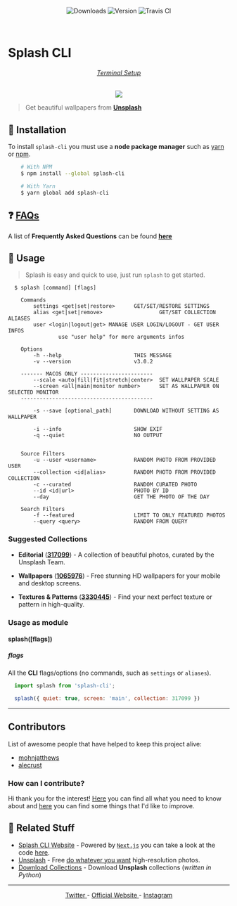 <p align="center">
  <img src="https://img.shields.io/npm/dt/splash-cli.svg?style=for-the-badge" alt="Downloads" />
  <img src="https://img.shields.io/github/package-json/v/splash-cli/splash-cli.svg?style=for-the-badge" alt="Version" />
  <img src="https://img.shields.io/travis/splash-cli/splash-cli/master.svg?style=for-the-badge" alt="Travis CI" />
</p>

<br>

# Splash CLI
<h6 align="center"> <a href="https://github.com/rawnly/dot-files">Terminal Setup</a> </h6>
<p align="center">
	<a href="https://splash-cli.now.sh" title="Splash CLI">
		<img src="https://user-images.githubusercontent.com/16429579/46895514-07154800-ce79-11e8-9e1c-0df66a38a915.gif" />
	</a>
</p>

> Get beautiful wallpapers from [**Unsplash**](uwebsite)

## :floppy_disk: Installation

To install `splash-cli` you must use a **node package manager** such as [yarn](https://yarnpkg.com) or [npm](https://npmjs.com).

```bash
	# With NPM
	$ npm install --global splash-cli

	# With Yarn
	$ yarn global add splash-cli
```
## ❓ [FAQs](/docs/FAQ.md)
A list of **Frequently Asked Questions** can be found [**here**](https://github.com/splash-cli/splash-cli/issues?utf8=✓&q=is%3Aissue+label%3A%22%3Aquestion%3A++FAQ%22+)

## :paw_prints: Usage
> Splash is easy and quick to use, just run `splash` to get started.

```	
  $ splash [command] [flags]

	Commands
		settings <get|set|restore>      GET/SET/RESTORE SETTINGS
		alias <get|set|remove>                  GET/SET COLLECTION ALIASES
		user <login|logout|get> MANAGE USER LOGIN/LOGOUT - GET USER INFOS
				use "user help" for more arguments infos

	Options
		-h --help                       THIS MESSAGE
		-v --version                    v3.0.2

	------- MACOS ONLY -----------------------
		--scale <auto|fill|fit|stretch|center>  SET WALLPAPER SCALE
		--screen <all|main|monitor number>      SET AS WALLPAPER ON SELECTED MONITOR
	------------------------------------------

		-s --save [optional_path]       DOWNLOAD WITHOUT SETTING AS WALLPAPER

		-i --info                       SHOW EXIF
		-q --quiet                      NO OUTPUT


	Source Filters
		-u --user <username>            RANDOM PHOTO FROM PROVIDED USER
		--collection <id|alias>         RANDOM PHOTO FROM PROVIDED COLLECTION
		-c --curated                    RANDOM CURATED PHOTO
		--id <id|url>                   PHOTO BY ID
		--day                           GET THE PHOTO OF THE DAY

	Search Filters
		-f --featured                   LIMIT TO ONLY FEATURED PHOTOS
		--query <query>                 RANDOM FROM QUERY
```

### Suggested Collections
- **Editorial** ([**317099**](https://unsplash.com/collections/317099/unsplash-editorial)) - A collection of beautiful photos, curated by the Unsplash Team.

- **Wallpapers** ([**1065976**](https://unsplash.com/collections/1065976/wallpapers)) - Free stunning HD wallpapers for your mobile and desktop screens.

- **Textures & Patterns** ([**3330445**](https://unsplash.com/collections/3330445/textures-patterns)) - Find your next perfect texture or pattern in high-quality.


### Usage as module
#### splash([flags])
##### flags
All the **CLI** flags/options (no commands, such as `settings` or `aliases`).

```js
  import splash from 'splash-cli';

  splash({ quiet: true, screen: 'main', collection: 317099 })
```
---

## Contributors
List of awesome people that have helped to keep this project alive:

* [mohnjatthews](http://github.com/mohnjatthews)
* [alecrust](http://github.com/alecrust)

### How can I contribute?
Hi thank you for the interest! [Here](/.github/CONTRIBUTING.md) you can find all what you need to know about and [here](/docs/ROADMAP.md) you can find some things that I'd like to improve.


## :space_invader: Related Stuff
* [Splash CLI Website](https://splash-cli.now.sh) - Powered by [`Next.js`](https://nextjs.org) you can take a look at the code [here](https://github.com/splash-cli/splash-cli-website/).
* [Unsplash](https://unsplash.com/) - Free [do whatever you want](https://unsplash.com/license) high-resolution photos.
* [Download Collections](https://github.com/Rawnly/collection-downloader-py) - Download **Unsplash** collections (*written in Python*)

---

<p align="center">
	<a href="https://twitter.com/rawnlydev"> Twitter </a>
	-
	<a href="https://splash-cli.now.sh"> Official Website </a>
	-
	<a href="https://instagram.com/fede.vitale"> Instagram </a>
</p>

[uwebsite]: https://unsplash.com
[desk]: https://github.com/rawnly/splashdesktop
[oh-my-zsh]: https://github.com/robbyrussell/oh-my-zsh
[hyper]: https://github.com/zeit/hyper
[old-branch]: https://github.com/rawnly/splash-cli/tree/node%3C%3D7
[sample]: https://i.imgur.com/o0eXz6F.gif
[help]: https://user-images.githubusercontent.com/16429579/33238956-68de7c6a-d298-11e7-841d-2da1c624fce8.png
